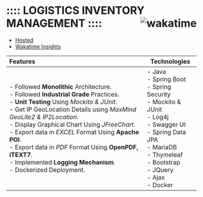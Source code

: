 # :::: LOGISTICS INVENTORY MANAGEMENT :::: <img align="right" src="https://wakatime.com/badge/user/3c1dc126-af1b-434f-a59f-8cb202e218eb/project/b559fae5-f40d-4b06-99ce-731ee050f7ea.svg" alt="wakatime"/>

- [Hosted](https://ishopee.up.railway.app/)
- [Wakatime Insights](https://wakatime.com/@Er_Jrsingh/projects/mudzizdyvb)

| Features                                                                                                                                                                                                                                                                                                                                                                                                                                                                | Technologies                                                                                                                                                                                                               |
|:------------------------------------------------------------------------------------------------------------------------------------------------------------------------------------------------------------------------------------------------------------------------------------------------------------------------------------------------------------------------------------------------------------------------------------------------------------------------|----------------------------------------------------------------------------------------------------------------------------------------------------------------------------------------------------------------------------|
| - Followed **Monolithic** Architecture. <br> - Followed **Industrial Grade** Practices.  <br> - **Unit Testing** Using _Mockito & JUnit_. <br> - Get IP GeoLocation Details using _MaxMind GeoLite2 & IP2Location_. <br> - Display Graphical Chart Using _JFreeChart_.   <br>- Export data in _EXCEL_ Format Using **Apache POI**.<br>- Export data in _PDF_ Format Using **OpenPDF, iTEXT7**. <br> - Implemented **Logging Mechanism**.   <br>- Dockerized Deployment. | - Java <br> - Spring Boot   <br>  - Spring Security <br>  - Mockito & JUnit <br> - Log4j <br> - Swagger UI <br> - Spring Data JPA <br> - MariaDB <br> - Thymeleaf <br> - Bootstrap <br> - JQuery <br> - Ajax <br> - Docker |
